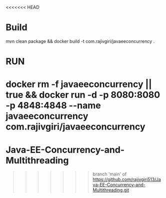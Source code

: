 <<<<<<< HEAD
# Build
mvn clean package && docker build -t com.rajivgiri/javaeeconcurrency .

# RUN

docker rm -f javaeeconcurrency || true && docker run -d -p 8080:8080 -p 4848:4848 --name javaeeconcurrency com.rajivgiri/javaeeconcurrency 
=======
# Java-EE-Concurrency-and-Multithreading
>>>>>>> branch 'main' of https://github.com/rajivgiri513/Java-EE-Concurrency-and-Multithreading.git
